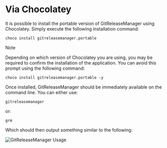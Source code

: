# Via Chocolatey

It is possible to install the portable version of GitReleaseManager using Chocolatey.  Simply execute the following installation command:

```choco install gitreleasemanager.portable```

<div class="admonition error">
    <p class="first admonition-title">Note</p>
    <p class="last">
        Depending on which version of Chocolatey you are using, you may be required to confirm the installation of the application.  You can avoid this prompt using the following command:

```choco install gitreleasemanager.portable -y```
    </p>
</div>

Once installed, GitReleaseManager should be immediately available on the command line.  You can either use:

```
gitreleasemanager
```

or:

```
grm
```

Which should then output something similar to the following:

![GitReleaseManager Usage]()